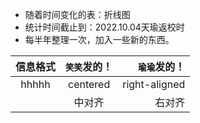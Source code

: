 - 随着时间变化的表：折线图
- 统计时间截止到：2022.10.04天瑜返校时
- 每半年整理一次，加入一些新的东西。


| 信息格式  | `笑笑`发的！ |  `瑜瑜`发的！ |
| :-------------: | :----------: | ------------: |
| hhhhh |   centered   | right-aligned |
|      |    中对齐     |         右对齐 |
